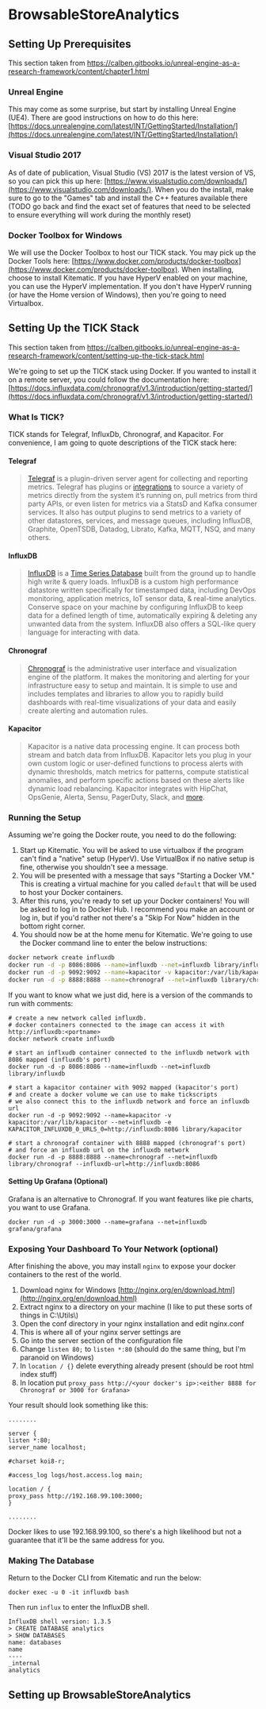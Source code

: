 # BrowsableStoreAnalytics

## Setting Up Prerequisites

This section taken from https://calben.gitbooks.io/unreal-engine-as-a-research-framework/content/chapter1.html

### Unreal Engine

This may come as some surprise, but start by installing Unreal Engine \(UE4\). There are good instructions on how to do this here: [https://docs.unrealengine.com/latest/INT/GettingStarted/Installation/](https://docs.unrealengine.com/latest/INT/GettingStarted/Installation/)

### Visual Studio 2017

As of date of publication, Visual Studio \(VS\) 2017 is the latest version of VS, so you can pick this up here: [https://www.visualstudio.com/downloads/](https://www.visualstudio.com/downloads/). When you do the install, make sure to go to the "Games" tab and install the C++ features available there \(TODO go back and find the exact set of features that need to be selected to ensure everything will work during the monthly reset\)

### Docker Toolbox for Windows

We will use the Docker Toolbox to host our TICK stack. You may pick up the Docker Tools here: [https://www.docker.com/products/docker-toolbox](https://www.docker.com/products/docker-toolbox). When installing, choose to install Kitematic. If you have HyperV enabled on your machine, you can use the HyperV implementation. If you don't have HyperV running \(or have the Home version of Windows\), then you're going to need Virtualbox.


## Setting Up the TICK Stack

This section taken from https://calben.gitbooks.io/unreal-engine-as-a-research-framework/content/setting-up-the-tick-stack.html 

We're going to set up the TICK stack using Docker. If you wanted to install it on a remote server, you could follow the documentation here: [https://docs.influxdata.com/chronograf/v1.3/introduction/getting-started/](https://docs.influxdata.com/chronograf/v1.3/introduction/getting-started/)

### What Is TICK?

TICK stands for Telegraf, InfluxDb, Chronograf, and Kapacitor. For convenience, I am going to quote descriptions of the TICK stack here:

#### Telegraf

> [Telegraf](https://www.influxdata.com/time-series-platform/telegraf/) is a plugin-driven server agent for collecting and reporting metrics. Telegraf has plugins or [integrations](https://www.influxdata.com/products/integrations/) to source a variety of metrics directly from the system it’s running on, pull metrics from third party APIs, or even listen for metrics via a StatsD and Kafka consumer services. It also has output plugins to send metrics to a variety of other datastores, services, and message queues, including InfluxDB, Graphite, OpenTSDB, Datadog, Librato, Kafka, MQTT, NSQ, and many others.

#### InfluxDB

> [InfluxDB](https://www.influxdata.com/time-series-platform/influxdb/) is a [Time Series Database](https://www.influxdata.com/time-series-database/) built from the ground up to handle high write & query loads. InfluxDB is a custom high performance datastore written specifically for timestamped data, including DevOps monitoring, application metrics, IoT sensor data, & real-time analytics. Conserve space on your machine by configuring InfluxDB to keep data for a defined length of time, automatically expiring & deleting any unwanted data from the system. InfluxDB also offers a SQL-like query language for interacting with data.

#### Chronograf

> [Chronograf](https://www.influxdata.com/time-series-platform/chronograf/) is the administrative user interface and visualization engine of the platform. It makes the monitoring and alerting for your infrastructure easy to setup and maintain. It is simple to use and includes templates and libraries to allow you to rapidly build dashboards with real-time visualizations of your data and easily create alerting and automation rules.

#### Kapacitor

> Kapacitor is a native data processing engine. It can process both stream and batch data from InfluxDB. Kapacitor lets you plug in your own custom logic or user-defined functions to process alerts with dynamic thresholds, match metrics for patterns, compute statistical anomalies, and perform specific actions based on these alerts like dynamic load rebalancing. Kapacitor integrates with HipChat, OpsGenie, Alerta, Sensu, PagerDuty, Slack, and [more](https://www.influxdata.com/products/integrations/).

### Running the Setup

Assuming we're going the Docker route, you need to do the following:

1. Start up Kitematic. You will be asked to use virtualbox if the program can't find a "native" setup \(HyperV\). Use VirtualBox if no native setup is fine, otherwise you shouldn't see a message.
2. You will be presented with a message that says "Starting a Docker VM." This is creating a virtual machine for you called `default` that will be used to host your Docker containers.
3. After this runs, you're ready to set up your Docker containers! You will be asked to log in to Docker Hub. I recommend you make an account or log in, but if you'd rather not there's a "Skip For Now" hidden in the bottom right corner.
4. You should now be at the home menu for Kitematic. We're going to use the Docker command line to enter the below instructions:

```bash
docker network create influxdb
docker run -d -p 8086:8086 --name=influxdb --net=influxdb library/influxdb
docker run -d -p 9092:9092 --name=kapacitor -v kapacitor:/var/lib/kapacitor --net=influxdb -e KAPACITOR_INFLUXDB_0_URLS_0=http://influxdb:8086 library/kapacitor
docker run -d -p 8888:8888 --name=chronograf --net=influxdb library/chronograf --influxdb-url=http://influxdb:8086
```

If you want to know what we just did, here is a version of the commands to run with comments:

```
# create a new network called influxdb.
# docker containers connected to the image can access it with http://influxdb:<portname>
docker network create influxdb

# start an inflxudb container connected to the influxdb network with 8086 mapped (influxdb's port)
docker run -d -p 8086:8086 --name=influxdb --net=influxdb library/influxdb

# start a kapacitor container with 9092 mapped (kapacitor's port)
# and create a docker volume we can use to make tickscripts
# we also connect this to the influxdb network and force an influxdb url
docker run -d -p 9092:9092 --name=kapacitor -v kapacitor:/var/lib/kapacitor --net=influxdb -e KAPACITOR_INFLUXDB_0_URLS_0=http://influxdb:8086 library/kapacitor

# start a chronograf container with 8888 mapped (chronograf's port)
# and force an influxdb url on the influxdb network
docker run -d -p 8888:8888 --name=chronograf --net=influxdb library/chronograf --influxdb-url=http://influxdb:8086
```

#### Setting Up Grafana \(Optional\)

Grafana is an alternative to Chronograf. If you want features like pie charts, you want to use Grafana.

```
docker run -d -p 3000:3000 --name=grafana --net=influxdb grafana/grafana
```

### Exposing Your Dashboard To Your Network \(optional\)

After finishing the above, you may install `nginx` to expose your docker containers to the rest of the world.

1. Download nginx for Windows [http://nginx.org/en/download.html](http://nginx.org/en/download.html)
2. Extract nginx to a directory on your machine \(I like to put these sorts of things in C:\Utils\\)
3. Open the conf directory in your nginx installation and edit nginx.conf
1. This is where all of your nginx server settings are
2. Go into the server section of the configuration file
3. Change `listen 80;` to `listen *:80` \(should do the same thing, but I'm paranoid on Windows\)
4. In `location / {}` delete everything already present \(should be root html index stuff\)
5. In location put `proxy_pass http://<your docker's ip>:<either 8888 for Chronograf or 3000 for Grafana>`

Your result should look something like this:

```
........

server {
listen *:80;
server_name localhost;

#charset koi8-r;

#access_log logs/host.access.log main;

location / {
proxy_pass http://192.168.99.100:3000;
}

........
```

Docker likes to use 192.168.99.100, so there's a high likelihood but not a guarantee that it'll be the same address for you.

### Making The Database

Return to the Docker CLI from Kitematic and run the below:

```
docker exec -u 0 -it influxdb bash
```

Then run `influx` to enter the InfluxDB shell.

```
InfluxDB shell version: 1.3.5
> CREATE DATABASE analytics
> SHOW DATABASES
name: databases
name
----
_internal
analytics
```

## Setting up BrowsableStoreAnalytics


